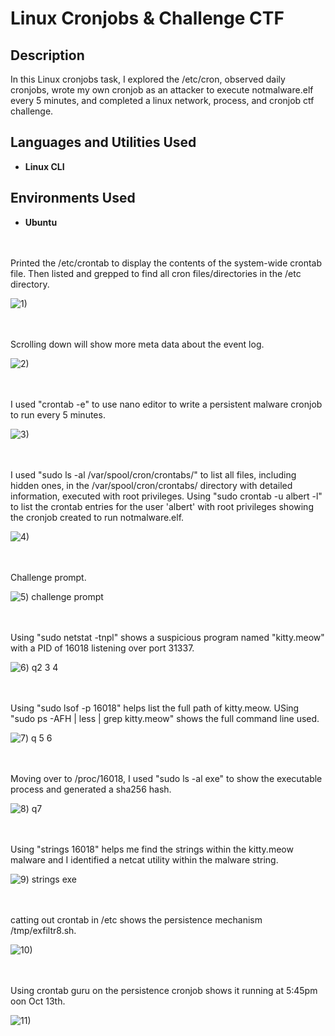 # Linux Cronjobs & Challenge CTF

<h2>Description</h2>
In this Linux cronjobs task, I explored the /etc/cron, observed daily cronjobs, wrote my own cronjob as an attacker to execute notmalware.elf every 5 minutes, and completed a linux network, process, and cronjob ctf challenge.  

<h2>Languages and Utilities Used</h2>


- <b>Linux CLI</b>

<h2>Environments Used </h2>

- <b>Ubuntu</b> 

<br />
<br />
Printed the /etc/crontab to display the contents of the system-wide crontab file. Then listed and grepped to find all cron files/directories in the /etc directory. 

![1) ](https://github.com/user-attachments/assets/c21c04f7-273b-4086-bb62-fa542c4828a5)

<br />
<br />
Scrolling down will show more meta data about the event log. 

![2)](https://github.com/user-attachments/assets/d4995e56-7931-4fdb-90e1-cef4de34737c)

<br />
<br />  
I used "crontab -e" to use nano editor to write a persistent malware cronjob to run every 5 minutes. 

![3)](https://github.com/user-attachments/assets/66b70882-f8f7-42a4-8016-ec4e0a6f22e1)

<br />
<br />
I used "sudo ls -al /var/spool/cron/crontabs/" to list all files, including hidden ones, in the /var/spool/cron/crontabs/ directory with detailed information, executed with root privileges. Using "sudo crontab -u albert -l" to list the crontab entries for the user 'albert' with root privileges showing the cronjob created to run notmalware.elf.

![4)](https://github.com/user-attachments/assets/8fbe51ec-0593-4731-9f2f-398887c0bc0b)

<br />
<br />
Challenge prompt. 

![5) challenge prompt](https://github.com/user-attachments/assets/7b296493-b2c5-4a77-8196-73721d0bace3)

<br />
<br />
Using "sudo netstat -tnpl" shows a suspicious program named "kitty.meow" with a PID of 16018 listening over port 31337.

![6) q2 3 4](https://github.com/user-attachments/assets/ddb2c673-ebaf-430a-bbe8-aa59a3d9d292)

<br />
<br />
Using "sudo lsof -p 16018" helps list the full path of kitty.meow. USing "sudo ps -AFH | less | grep kitty.meow" shows the full command line used. 

![7) q 5 6](https://github.com/user-attachments/assets/fa208b44-20cd-4599-8c27-3afefdd67765)

<br />
<br />
Moving over to /proc/16018, I used "sudo ls -al exe" to show the executable process and generated a sha256 hash. 

![8) q7](https://github.com/user-attachments/assets/01e0389c-706b-407f-8e06-db8231b397a5)

<br />
<br />
Using "strings 16018" helps me find the strings within the kitty.meow malware and I identified a netcat utility within the malware string. 


![9) strings exe](https://github.com/user-attachments/assets/894e01db-e55c-43fa-81f5-ab037137c0e1)

<br />
<br />
catting out crontab in /etc shows the persistence mechanism /tmp/exfiltr8.sh.

![10)](https://github.com/user-attachments/assets/03cbc750-be4e-4eb4-bedc-ca2d7ee28df7)

<br />
<br />
Using crontab guru on the persistence cronjob shows it running at 5:45pm oon Oct 13th. 

![11)](https://github.com/user-attachments/assets/5015141e-4a39-43a9-b711-9eb327349b13)

<br />
<br />
